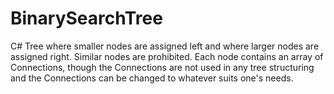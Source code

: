 # BinarySearchTree
C# Tree where smaller nodes are assigned left and where larger nodes are assigned right. Similar nodes are prohibited.
Each node contains an array of Connections, though the Connections are not used in any tree structuring and the Connections can be changed to whatever suits one's needs.

